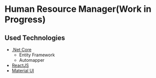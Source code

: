 # Human Resource Manager(Work in Progress)

## Used Technologies

- [.Net Core](https://dotnet.microsoft.com/download)
    - Entity Framework
    - Automapper
- [ReactJS](https://reactjs.org/)
- [Material UI](https://material-ui.com/)
